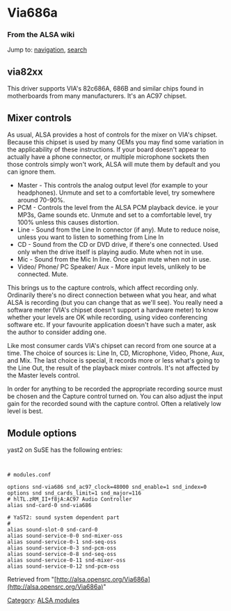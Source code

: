 Via686a
=======

### From the ALSA wiki

Jump to: [navigation](#mw-head), [search](#p-search)

via82xx
-------

This driver supports VIA's 82c686A, 686B and similar chips found in
motherboards from many manufacturers. It's an AC97 chipset.

Mixer controls
--------------

As usual, ALSA provides a host of controls for the mixer on VIA's
chipset. Because this chipset is used by many OEMs you may find some
variation in the applicability of these instructions. If your board
doesn't appear to actually have a phone connector, or multiple
microphone sockets then those controls simply won't work, ALSA will mute
them by default and you can ignore them.

-   Master - This controls the analog output level (for example to your
    headphones). Unmute and set to a comfortable level, try somewhere
    around 70-90%.
-   PCM - Controls the level from the ALSA PCM playback device. ie your
    MP3s, Game sounds etc. Unmute and set to a comfortable level, try
    100% unless this causes distortion.
-   Line - Sound from the Line In connector (if any). Mute to reduce
    noise, unless you want to listen to something from Line In
-   CD - Sound from the CD or DVD drive, if there's one connected. Used
    only when the drive itself is playing audio. Mute when not in use.
-   Mic - Sound from the Mic In line. Once again mute when not in use.
-   Video/ Phone/ PC Speaker/ Aux - More input levels, unlikely to be
    connected. Mute.

This brings us to the capture controls, which affect recording only.
Ordinarily there's no direct connection between what you hear, and what
ALSA is recording (but you can change that as we'll see). You really
need a software meter (VIA's chipset doesn't support a hardware meter)
to know whether your levels are OK while recording, using video
conferencing software etc. If your favourite application doesn't have
such a mater, ask the author to consider adding one.

Like most consumer cards VIA's chipset can record from one source at a
time. The choice of sources is: Line In, CD, Microphone, Video, Phone,
Aux, and Mix. The last choice is special, it records more or less what's
going to the Line Out, the result of the playback mixer controls. It's
not affected by the Master levels control.

In order for anything to be recorded the appropriate recording source
must be chosen and the Capture control turned on. You can also adjust
the input gain for the recorded sound with the capture control. Often a
relatively low level is best.

Module options
--------------

yast2 on SuSE has the following entries:

` `

    # modules.conf

    options snd-via686 snd_ac97_clock=48000 snd_enable=1 snd_index=0
    options snd snd_cards_limit=1 snd_major=116
    # hlTL.zRM_II+f8jA:AC97 Audio Controller
    alias snd-card-0 snd-via686

    # YaST2: sound system dependent part
    #
    alias sound-slot-0 snd-card-0
    alias sound-service-0-0 snd-mixer-oss
    alias sound-service-0-1 snd-seq-oss
    alias sound-service-0-3 snd-pcm-oss
    alias sound-service-0-8 snd-seq-oss
    alias sound-service-0-11 snd-mixer-oss
    alias sound-service-0-12 snd-pcm-oss

Retrieved from
"[http://alsa.opensrc.org/Via686a](http://alsa.opensrc.org/Via686a)"

[Category](/Special:Categories "Special:Categories"): [ALSA
modules](/Category:ALSA_modules "Category:ALSA modules")

